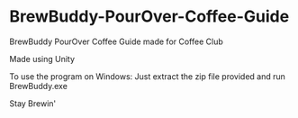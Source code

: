# BrewBuddy-PourOver-Coffee-Guide
BrewBuddy PourOver Coffee Guide made for Coffee Club 

Made using Unity

To use the program on Windows: Just extract the zip file provided and run BrewBuddy.exe

Stay Brewin'
